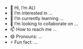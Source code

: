 - 👋 Hi, I’m ALI
- 👀 I’m interested in ...
- 🌱 I’m currently learning ...
- 💞️ I’m looking to collaborate on ...
- 📫 How to reach me ...
- 😄 Pronouns: ...
- ⚡ Fun fact: ...

<!---
vsgig/vsgig is a ✨ special ✨ repository because its `README.md` (this file) appears on your GitHub profile.
You can click the Preview link to take a look at your changes.
--->
